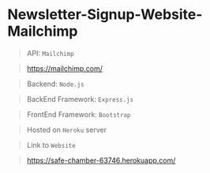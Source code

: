 # Newsletter-Signup-Website-Mailchimp

> API: `Mailchimp`

> https://mailchimp.com/

> Backend: `Node.js`

> BackEnd Framework: `Express.js`

> FrontEnd Framework: `Bootstrap`

> Hosted on `Heroku` server

> Link to `Website`

> https://safe-chamber-63746.herokuapp.com/

